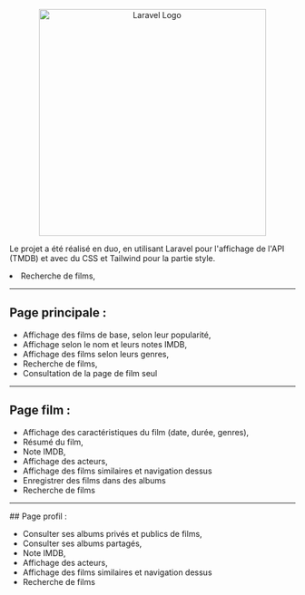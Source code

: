 <p align="center"><img src="https://raw.githubusercontent.com/laravel/art/master/logo-lockup/5%20SVG/2%20CMYK/1%20Full%20Color/laravel-logolockup-cmyk-red.svg" width="400" alt="Laravel Logo"></p>


Le projet a été réalisé en duo, en utilisant Laravel pour l'affichage de l'API (TMDB) et avec du CSS et Tailwind pour la partie style.
<li>Recherche de films,</li>
<hr>

## Page principale :

<ul>    
    <li>Affichage des films de base, selon leur popularité,</li>
    <li>Affichage selon le nom et leurs notes IMDB,</li>
    <li>Affichage des films selon leurs genres,</li>
    <li>Recherche de films,</li>
    <li>Consultation de la page de film seul</li>
</ul>

<hr>

## Page film :

<ul>    
    <li>Affichage des caractéristiques du film (date, durée, genres),</li>
    <li>Résumé du film,</li>
    <li>Note IMDB,</li>
    <li>Affichage des acteurs,</li>
    <li>Affichage des films similaires et navigation dessus</li>
    <li>Enregistrer des films dans des albums</li>
    <li>Recherche de films</li>
</ul>


<hr>
## Page profil :

<ul>    
    <li>Consulter ses albums privés et publics de films,</li>
    <li>Consulter ses albums partagés,</li>
    <li>Note IMDB,</li>
    <li>Affichage des acteurs,</li>
    <li>Affichage des films similaires et navigation dessus</li>
    <li>Recherche de films</li>
</ul>
